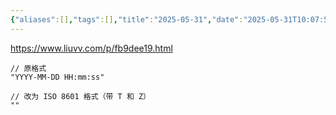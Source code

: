 ```yaml
---
{"aliases":[],"tags":[],"title":"2025-05-31","date":"2025-05-31T10:07:58Z","date_modify":"2025-05-31T11:41:05Z","dg-publish":true,"permalink":"/200_Calendar/201_Daily/2025-05-31/","dgPassFrontmatter":true,"noteIcon":""}
---
```


https://www.liuvv.com/p/fb9dee19.html

```
// 原格式
"YYYY-MM-DD HH:mm:ss"

// 改为 ISO 8601 格式（带 T 和 Z）
""

```
